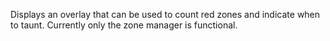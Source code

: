 Displays an overlay that can be used to count red zones and indicate when to taunt. Currently only the zone manager is functional.
